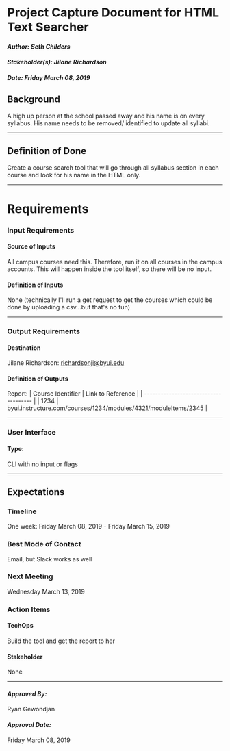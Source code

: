 # Project Capture Document for HTML Text Searcher
#### *Author: Seth Childers*
#### *Stakeholder(s): Jilane Richardson*
#### *Date: Friday March 08, 2019*


## Background

A high up person at the school passed away and his name is on every syllabus. His name needs to be removed/ identified to update all syllabi.

-----

## Definition of Done
Create a course search tool that will go through all syllabus section in each course and look for his name in the HTML only.

-----

# Requirements

### Input Requirements

#### Source of Inputs

All campus courses need this. Therefore, run it on all courses in the campus accounts. This will happen inside the tool itself, so there will be no input.

#### Definition of Inputs

None (technically I'll run a get request to get the courses which could be done by uploading a csv...but that's no fun)

---

### Output Requirements
#### Destination

Jilane Richardson: richardsonji@byui.edu

#### Definition of Outputs

Report: 
| Course Identifier | Link to Reference |
| ------------------------------------- |
| 1234 | byui.instructure.com/courses/1234/modules/4321/moduleItems/2345 |

---

### User Interface

#### Type:

CLI with no input or flags

-----

## Expectations

### Timeline
One week: Friday March 08, 2019 - Friday March 15, 2019

### Best Mode of Contact
Email, but Slack works as well

### Next Meeting
Wednesday March 13, 2019

### Action Items
<!-- Recap Meeting -->
#### TechOps
Build the tool and get the report to her

#### Stakeholder
None

-----

#### *Approved By:* 
Ryan Gewondjan

#### *Approval Date:*
Friday March 08, 2019
